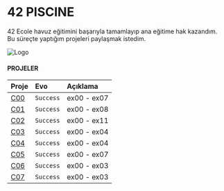 
# 42 PISCINE

42 Ecole havuz eğitimini başarıyla tamamlayıp ana eğitime hak kazandım. Bu süreçte yaptığım projeleri paylaşmak istedim.


![Logo](https://media.licdn.com/dms/image/D4D22AQFfbrcVmGL0Lg/feedshare-shrink_800/0/1692790167184?e=2147483647&v=beta&t=z-3np3jx73JzuxVHk7bl292Ifj36gWrMK5RjJlej1zk)

#### PROJELER

| Proje | Evo     | Açıklama                |
| :-------- | :------- | :------------------------- |
|  [C00](https://github.com/Lushable/42Piscine/tree/main/)        | `Success` | ex00 - ex07 |
|  [C01](https://github.com/Lushable/42Piscine/tree/main/C01)        | `Success` | ex00 - ex08 |
|  [C02](https://github.com/Lushable/42Piscine/tree/main/C02)        | `Success` |ex00 - ex11 |
|  [C03](https://github.com/Lushable/42Piscine/tree/main/C03)        | `Success` | ex00 - ex04 |
|  [C04](https://github.com/Lushable/42Piscine/tree/main/C04)        | `Success` |ex00 - ex04 |
|  [C05](https://github.com/Lushable/42Piscine/tree/main/C05)        | `Success` | ex00 - ex07 |
|  [C06](https://github.com/Lushable/42Piscine/tree/main/C06)        | `Success` | ex00 - ex03 |
|  [C07](https://github.com/Lushable/42Piscine/tree/main/c07)        | `Success` | ex00 - ex03 |




  
